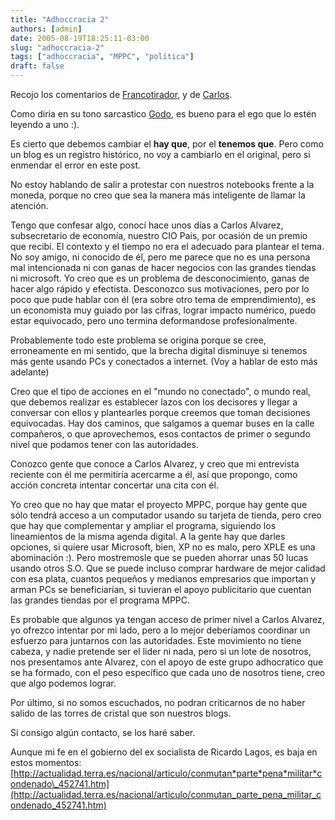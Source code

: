 ```yaml
---
title: "Adhoccracia 2"
authors: [admin]
date: 2005-08-19T18:25:11-03:00
slug: "adhoccracia-2"
tags: ["adhoccracia", "MPPC", "política"]
draft: false
---
```


Recojo los comentarios de
[Francotirador](http://www.argonave.com/francotirador/), y de
[Carlos](http://cdp.blogsome.com/).

Como diria en su tono sarcastico [Godo](http://godomuro.blogspot.com/),
es bueno para el ego que lo estén leyendo a uno :).

Es cierto que debemos cambiar el **hay que**, por el **tenemos que**.
Pero como un blog es un registro histórico, no voy a cambiarlo en el
original, pero si enmendar el error en este post.

No estoy hablando de salir a protestar con nuestros notebooks frente a
la moneda, porque no creo que sea la manera más inteligente de llamar la
atención.

Tengo que confesar algo, conocí hace unos días a Carlos Alvarez,
subsecretario de economía, nuestro CIO Pais, por ocasión de un premio
que recibí. El contexto y el tiempo no era el adecuado para plantear el
tema. No soy amigo, ni conocido de él, pero me parece que no es una
persona mal intencionada ni con ganas de hacer negocios con las grandes
tiendas ni microsoft. Yo creo que es un problema de desconocimiento,
ganas de hacer algo rápido y efectista. Desconozco sus motivaciones,
pero por lo poco que pude hablar con él (era sobre otro tema de
emprendimiento), es un economista muy guiado por las cifras, lograr
impacto numérico, puedo estar equivocado, pero uno termina deformandose
profesionalmente.

Probablemente todo este problema se origina porque se cree, erroneamente
en mi sentido, que la brecha digital disminuye si tenemos más gente
usando PCs y conectados a internet. (Voy a hablar de esto más adelante)

Creo que el tipo de acciones en el \"mundo no conectado\", o mundo real,
que debemos realizar es establecer lazos con los decisores y llegar a
conversar con ellos y plantearles porque creemos que toman decisiones
equivocadas. Hay dos caminos, que salgamos a quemar buses en la calle
compañeros, o que aprovechemos, esos contactos de primer o segundo nivel
que podamos tener con las autoridades.

Conozco gente que conoce a Carlos Alvarez, y creo que mi entrevista
reciente con él me permitiría acercarme a él, así que propongo, como
acción concreta intentar concertar una cita con él.

Yo creo que no hay que matar el proyecto MPPC, porque hay gente que sólo
tendrá acceso a un computador usando su tarjeta de tienda, pero creo que
hay que complementar y ampliar el programa, siguiendo los lineamientos
de la misma agenda digital. A la gente hay que darles opciones, si
quiere usar Microsoft, bien, XP no es malo, pero XPLE es una abominación
:). Pero mostremosle que se pueden ahorrar unas 50 lucas usando otros
S.O. Que se puede incluso comprar hardware de mejor calidad con esa
plata, cuantos pequeños y medianos empresarios que importan y arman PCs
se beneficiarían, si tuvieran el apoyo publicitario que cuentan las
grandes tiendas por el programa MPPC.

Es probable que algunos ya tengan acceso de primer nivel a Carlos
Alvarez, yo ofrezco intentar por mi lado, pero a lo mejor deberíamos
coordinar un esfuerzo para juntarnos con las autoridades. Este
movimiento no tiene cabeza, y nadie pretende ser el lider ni nada, pero
si un lote de nosotros, nos presentamos ante Alvarez, con el apoyo de
este grupo adhocratico que se ha formado, con el peso específico que
cada uno de nosotros tiene, creo que algo podemos lograr.

Por último, si no somos escuchados, no podran criticarnos de no haber
salido de las torres de cristal que son nuestros blogs.

Si consigo algún contacto, se los haré saber.

Aunque mi fe en el gobierno del ex socialista de Ricardo Lagos, es baja
en estos
momentos:[http://actualidad.terra.es/nacional/articulo/conmutan*parte*pena*militar*condenado\_452741.htm](http://actualidad.terra.es/nacional/articulo/conmutan_parte_pena_militar_condenado_452741.htm)
